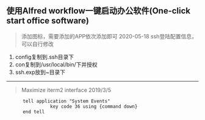 ## 使用Alfred workflow一键启动办公软件(One-click start office software)
> 添加图标，需要添加的APP依次添加即可 2020-05-18
> ssh登陆配置信息，可以自行修改
1. config复制到.ssh目录下
2. con复制到/usr/local/bin/下并授权
3. ssh.exp放到~目录下
---
> Maximize iterm2 interface 2019/3/5 
```
      tell application "System Events" 
                key code 36 using {command down}
      end tell
```
